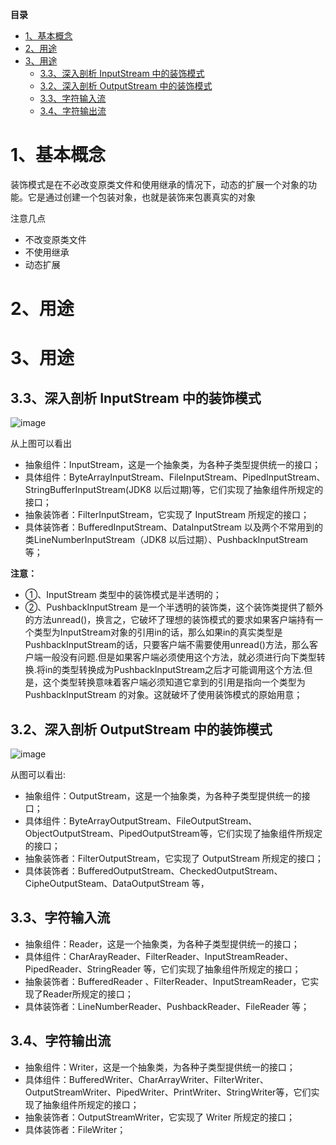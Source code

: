 <!-- START doctoc generated TOC please keep comment here to allow auto update -->
<!-- DON'T EDIT THIS SECTION, INSTEAD RE-RUN doctoc TO UPDATE -->
**目录**

- [1、基本概念](#1%E5%9F%BA%E6%9C%AC%E6%A6%82%E5%BF%B5)
- [2、用途](#2%E7%94%A8%E9%80%94)
- [3、用途](#3%E7%94%A8%E9%80%94)
  - [3.3、深入剖析 InputStream 中的装饰模式](#33%E6%B7%B1%E5%85%A5%E5%89%96%E6%9E%90-inputstream-%E4%B8%AD%E7%9A%84%E8%A3%85%E9%A5%B0%E6%A8%A1%E5%BC%8F)
  - [3.2、深入剖析 OutputStream 中的装饰模式](#32%E6%B7%B1%E5%85%A5%E5%89%96%E6%9E%90-outputstream-%E4%B8%AD%E7%9A%84%E8%A3%85%E9%A5%B0%E6%A8%A1%E5%BC%8F)
  - [3.3、字符输入流](#33%E5%AD%97%E7%AC%A6%E8%BE%93%E5%85%A5%E6%B5%81)
  - [3.4、字符输出流](#34%E5%AD%97%E7%AC%A6%E8%BE%93%E5%87%BA%E6%B5%81)

<!-- END doctoc generated TOC please keep comment here to allow auto update -->

# 1、基本概念
装饰模式是在不必改变原类文件和使用继承的情况下，动态的扩展一个对象的功能。它是通过创建一个包装对象，也就是装饰来包裹真实的对象

注意几点
- 不改变原类文件
- 不使用继承
- 动态扩展

# 2、用途

# 3、用途

## 3.3、深入剖析 InputStream 中的装饰模式
![image](https://github.com/chenlanqing/learningNote/blob/master/Java/Java%E8%AE%BE%E8%AE%A1%E6%A8%A1%E5%BC%8F/image/InputStream%E7%B1%BB%E5%9B%BE.png)

从上图可以看出

- 抽象组件：InputStream，这是一个抽象类，为各种子类型提供统一的接口；
- 具体组件：ByteArrayInputStream、FileInputStream、PipedInputStream、StringBufferInputStream(JDK8 以后过期)等，它们实现了抽象组件所规定的接口；
- 抽象装饰者：FilterInputStream，它实现了 InputStream 所规定的接口；
- 具体装饰者：BufferedInputStream、DataInputStream 以及两个不常用到的类LineNumberInputStream（JDK8 以后过期）、PushbackInputStream 等；

**注意：**

- ①、InputStream 类型中的装饰模式是半透明的；
- ②、PushbackInputStream 是一个半透明的装饰类，这个装饰类提供了额外的方法unread()，换言之，它破坏了理想的装饰模式的要求如果客户端持有一个类型为InputStream对象的引用in的话，那么如果in的真实类型是 PushbackInputStream的话，只要客户端不需要使用unread()方法，那么客户端一般没有问题.但是如果客户端必须使用这个方法，就必须进行向下类型转换.将in的类型转换成为PushbackInputStream之后才可能调用这个方法.但是，这个类型转换意味着客户端必须知道它拿到的引用是指向一个类型为 PushbackInputStream 的对象。这就破坏了使用装饰模式的原始用意；

## 3.2、深入剖析 OutputStream 中的装饰模式
![image](https://github.com/chenlanqing/learningNote/blob/master/Java/Java%E8%AE%BE%E8%AE%A1%E6%A8%A1%E5%BC%8F/image/OutputStream%E7%B1%BB%E5%9B%BE.png)

从图可以看出:
- 抽象组件：OutputStream，这是一个抽象类，为各种子类型提供统一的接口；
- 具体组件：ByteArrayOutputStream、FileOutputStream、ObjectOutputStream、PipedOutputStream等，它们实现了抽象组件所规定的接口；
- 抽象装饰者：FilterOutputStream，它实现了 OutputStream 所规定的接口；
- 具体装饰者：BufferedOutputStream、CheckedOutputStream、CipheOutputSteam、DataOutputStream 等，

## 3.3、字符输入流

- 抽象组件：Reader，这是一个抽象类，为各种子类型提供统一的接口；
- 具体组件：CharArayReader、FilterReader、InputStreamReader、PipedReader、StringReader 等，它们实现了抽象组件所规定的接口；
- 抽象装饰者：BufferedReader 、FilterReader、InputStreamReader，它实现了Reader所规定的接口；
- 具体装饰者：LineNumberReader、PushbackReader、FileReader 等；

## 3.4、字符输出流

- 抽象组件：Writer，这是一个抽象类，为各种子类型提供统一的接口；
- 具体组件：BufferedWriter、CharArrayWriter、FilterWriter、OutputStreamWriter、PipedWriter、PrintWriter、StringWriter等，它们实现了抽象组件所规定的接口；
- 抽象装饰者：OutputStreamWriter，它实现了 Writer 所规定的接口；
- 具体装饰者：FileWriter；


















